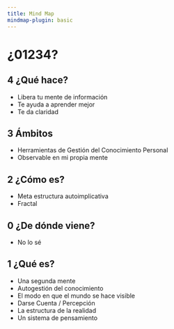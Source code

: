 ```yaml
---
title: Mind Map
mindmap-plugin: basic
---
```


# ¿01234?

## 4 ¿Qué hace?
- Libera tu mente de información
- Te ayuda a aprender mejor
- Te da claridad

## 3 Ámbitos
- Herramientas de Gestión del Conocimiento Personal
- Observable en mi propia mente

## 2 ¿Cómo es?
- Meta estructura autoimplicativa
- Fractal

## 0 ¿De dónde viene?
- No lo sé

## 1 ¿Qué es?
- Una segunda mente
- Autogestión del conocimiento
- El modo en que el mundo se hace visible
- Darse Cuenta / Percepción
- La estructura de la realidad
- Un sistema de pensamiento